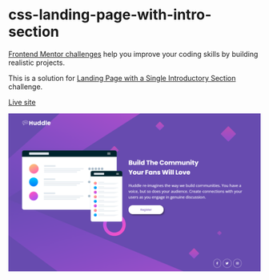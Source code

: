 # css-landing-page-with-intro-section

[Frontend Mentor challenges](https://www.frontendmentor.io/) help you improve your coding skills by building realistic projects.

This is a solution for [Landing Page with a Single Introductory Section](https://www.frontendmentor.io/challenges/huddle-landing-page-with-a-single-introductory-section-B_2Wvxgi0) challenge.

[Live site](https://amansgz.github.io/css-landing-page-with-intro-section/)

![preview](./styles/images/preview.png)